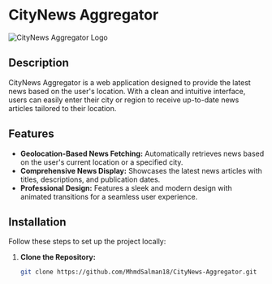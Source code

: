 # CityNews Aggregator

![CityNews Aggregator Logo](https://example.com/logo.png)  <!-- Replace with your logo URL -->

## Description

CityNews Aggregator is a web application designed to provide the latest news based on the user's location. With a clean and intuitive interface, users can easily enter their city or region to receive up-to-date news articles tailored to their location.

## Features

- **Geolocation-Based News Fetching:** Automatically retrieves news based on the user's current location or a specified city.
- **Comprehensive News Display:** Showcases the latest news articles with titles, descriptions, and publication dates.
- **Professional Design:** Features a sleek and modern design with animated transitions for a seamless user experience.

## Installation

Follow these steps to set up the project locally:

1. **Clone the Repository:**
   ```bash
   git clone https://github.com/MhmdSalman18/CityNews-Aggregator.git
